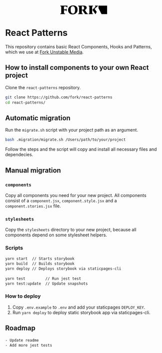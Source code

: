 <div style="text-align: center; margin: 20px 0;">
    <img src="./assets/fork-logo.png" alt="Fork Logo" style="max-width: 150px;"/>
</div>

# React Patterns

This repository contains basic React Components, Hooks and Patterns, which we use at [Fork Unstable Media](https://www.fork.de/).

## How to install components to your own React project

Clone the `react-patterns` repository.

```sh
git clone https://github.com/fork/react-patterns
cd react-patterns/
```

## Automatic migration

Run the `migrate.sh` script with your project path as an argument.

```sh
bash .migration/migrate.sh /Users/path/to/your/project
```

Follow the steps and the script will copy and install all necessary files and dependecies.

## Manual migration

### `components`

Copy all components you need for your new project. All components consist of a `component.jsx`, `component.style.jsx` and a `component.stories.jsx` file.

### `stylesheets`

Copy the `stylesheets` directory to your new project, because all components depend on some stylesheet helpers.

### Scripts

```shell
yarn start  // Starts storybook
yarn build  // Builds storybook
yarn deploy // Deploys storybook via staticpages-cli

yarn test         // Run jest test
yarn test:update  // Update snapshots

```

### How to deploy

1. Copy `.env.example` to `.env` and add your staticpages `DEPLOY_KEY`.
2. Run `yarn deploy` to deploy static storybook app via staticpages-cli.

## Roadmap

    - Update readme
    - Add more jest tests
